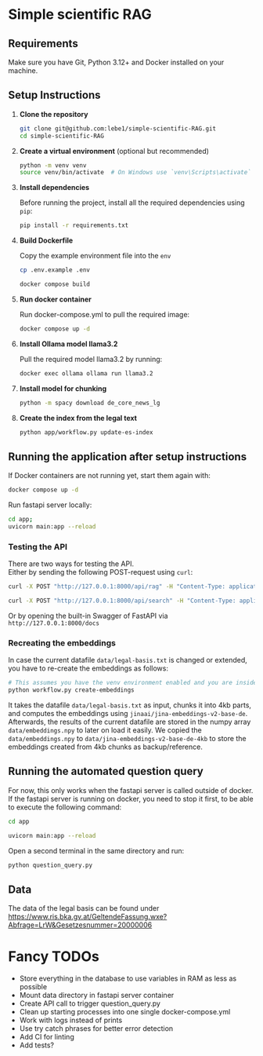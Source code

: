 # Simple scientific RAG

## Requirements

Make sure you have Git, Python 3.12+ and Docker installed on your machine.

## Setup Instructions

1. **Clone the repository**

    ```bash
    git clone git@github.com:lebe1/simple-scientific-RAG.git
    cd simple-scientific-RAG
    ```

2. **Create a virtual environment** (optional but recommended)

    ```bash
    python -m venv venv
    source venv/bin/activate  # On Windows use `venv\Scripts\activate`
    ```

3. **Install dependencies**

    Before running the project, install all the required dependencies using `pip`:

    ```bash
    pip install -r requirements.txt
    ```

4. **Build Dockerfile**

    Copy the example environment file into the `env`

    ```bash
    cp .env.example .env
    ```

    ```bash
    docker compose build
    ```

5. **Run docker container**

   Run docker-compose.yml to pull the required image:
   ```bash
   docker compose up -d
   ```
6. **Install Ollama model llama3.2**

   Pull the required model llama3.2 by running:

   ```bash
   docker exec ollama ollama run llama3.2
   ```

7. **Install model for chunking**

    ```bash
    python -m spacy download de_core_news_lg
    ```

8. **Create the index from the legal text**

    ```bash
    python app/workflow.py update-es-index
    ```

## Running the application after setup instructions

If Docker containers are not running yet, start them again with:

```bash
docker compose up -d
```

Run fastapi server locally:

```bash
cd app;
uvicorn main:app --reload
```

### Testing the API

There are two ways for testing the API.  
Either by sending the following POST-request using `curl`:
```bash
curl -X POST "http://127.0.0.1:8000/api/rag" -H "Content-Type: application/json" -d '{"question": "Wie hoch darf ein Gebäude in Bauklasse I gemäß Artikel IV in Wien sein?", "model":"jinaai/jina-embeddings-v2-base-de", "spacy_model":"de_core_news_lg", "chunk_size_in_kb":4}'
```
```bash
curl -X POST "http://127.0.0.1:8000/api/search" -H "Content-Type: application/json" -d '{"query": "Wie hoch darf ein Gebäude in Bauklasse I gemäß Artikel IV in Wien sein?", "model":"jinaai/jina-embeddings-v2-base-de", "spacy_model":"de_core_news_lg", "chunk_size_in_kb":4}'
```

Or by opening the built-in Swagger of FastAPI via `http://127.0.0.1:8000/docs`

### Recreating the embeddings

In case the current datafile `data/legal-basis.txt` is changed or extended, you have to re-create the embeddings as follows:

```bash
# This assumes you have the venv environment enabled and you are inside the app/ directory
python workflow.py create-embeddings
```

It takes the datafile `data/legal-basis.txt` as input, chunks it into 4kb parts, and computes the embeddings using `jinaai/jina-embeddings-v2-base-de`.  
Afterwards, the results of the current datafile are stored in the numpy array `data/embeddings.npy` to later on load it easily. We copied the `data/embeddings.npy` to `data/jina-embeddings-v2-base-de-4kb` to store the embeddings created from 4kb chunks as backup/reference. 

## Running the automated question query

For now, this only works when the fastapi server is called outside of docker. If the fastapi server is running on docker, you need to stop it first, to be able to execute the following command:

```bash
cd app
```

```bash
uvicorn main:app --reload
```

Open a second terminal in the same directory and run:

```bash
python question_query.py
```

## Data
The data of the legal basis can be found under https://www.ris.bka.gv.at/GeltendeFassung.wxe?Abfrage=LrW&Gesetzesnummer=20000006

# Fancy TODOs
- Store everything in the database to use variables in RAM as less as possible
- Mount data directory in fastapi server container
- Create API call to trigger question_query.py
- Clean up starting processes into one single docker-compose.yml
- Work with logs instead of prints
- Use try catch phrases for better error detection
- Add CI for linting
- Add tests?